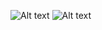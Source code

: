 ![Alt text](../imgs/wireframe-index.jpg=650x600)
![Alt text](../imgs/wireframe-blog-index.jpg=600x650)